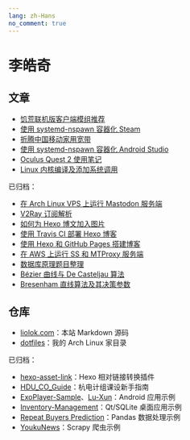 ```yaml
---
lang: zh-Hans
no_comment: true
---
```


# 李皓奇

## 文章

- [饥荒联机版客户端模组推荐](dont-starve-together-client-mod/)
- [使用 systemd-nspawn 容器化 Steam](containerize-steam-with-systemd-nspawn/)
- [折腾中国移动家用宽带](customize-china-mobile-home-broadband/)
- [使用 systemd-nspawn 容器化 Android Studio](containerize-android-studio-with-systemd-nspawn/)
- [Oculus Quest 2 使用笔记](oculus-quest-2-usage-note/)
- [Linux 内核编译及添加系统调用](kernel-compilation-with-custom-syscall/)

已归档：
- [在 Arch Linux VPS 上运行 Mastodon 服务端](run-mastodon-server-on-archlinux-vps/)
- [V2Ray 订阅解析](v2ray-subscription-parse/)
- [如何为 Hexo 博文加入图片](how-to-add-image-to-hexo-blog-post/)
- [使用 Travis CI 部署 Hexo 博客](deploy-hexo-blog-with-travis-ci/)
- [使用 Hexo 和 GitHub Pages 搭建博客](build-blog-with-hexo-and-github-pages/)
- [在 AWS 上运行 SS 和 MTProxy 服务端](run-ss-and-mtproxy-server-on-aws/)
- [数据库原理题目整理](database-exercise/)
- [Bézier 曲线与 De Casteljau 算法](bezier-curve-and-de-casteljau-algorithm/)
- [Bresenham 直线算法及其决策参数](bresenham-line-algorithm-and-decision-parameter/)

## 仓库

- [liolok.com](https://github.com/liolok/liolok.com)：本站 Markdown 源码
- [dotfiles](https://github.com/liolok/dotfiles)：我的 Arch Linux 家目录

已归档：
- [hexo-asset-link](https://github.com/liolok/hexo-asset-link)：Hexo 相对链接转换插件
- [HDU_CO_Guide](https://github.com/liolok/HDU_CO_Guide)：杭电计组课设新手指南
- [ExoPlayer-Sample](https://github.com/liolok/ExoPlayer-Sample)、[Lu-Xun](https://github.com/liolok/Lu-Xun)：Android 应用示例
- [Inventory-Management](https://github.com/liolok/Inventory-Management)：Qt/SQLite 桌面应用示例
- [Repeat Buyers Prediction](https://gitlab.com/liolok/Repeat-Buyers-Prediction)：Pandas 数据处理示例
- [YoukuNews](https://github.com/liolok/YoukuNews)：Scrapy 爬虫示例
